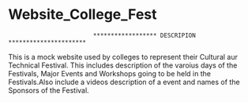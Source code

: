 # Website_College_Fest

                            ****************** DESCRIPION **********************


This is a mock website used by colleges to represent their Cultural aur Technical Festival. 
This includes description of the varoius days of the Festivals, Major Events and Workshops
 going to be held in the Festivals.Also include a videos description of a event and names of 
the Sponsors of the Festival.
